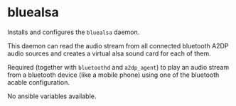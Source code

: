 # bluealsa

Installs and configures the `bluealsa` daemon. 

This daemon can read the audio stream from all connected bluetooth A2DP audio sources and creates a virtual alsa sound card for each of them. 

Required (together with `bluetoothd` and `a2dp_agent`) to play an audio stream from a bluetooth device (like a mobile phone) using one of the bluetooth acable configuration.

No ansible variables available.
